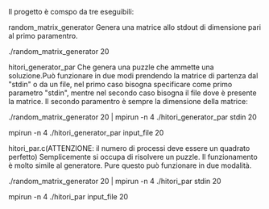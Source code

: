 Il progetto è comspo da tre eseguibili:

random_matrix_generator
Genera una matrice allo stdout di dimensione pari al primo paramentro.

./random_matrix_generator 20

hitori_generator_par
Che genera una puzzle che ammette una soluzione.Può funzionare in due modi prendendo la matrice di partenza dal "stdin" o da un file, nel 
primo caso bisogna specificare come primo parametro "stdin", mentre nel secondo caso bisogna il file dove è presente la matrice. Il secondo paramentro è sempre la dimensione della matrice:

./random_matrix_generator 20 | mpirun -n 4 ./hitori_generator_par stdin 20

mpirun -n 4 ./hitori_generator_par input_file 20

hitori_par.c(ATTENZIONE: il numero di processi deve essere un quadrato perfetto)
Semplicemente si occupa di risolvere un puzzle. Il funzionamento è molto simile al generatore. Pure questo può funzionare in due modalità.

./random_matrix_generator 20 | mpirun -n 4 ./hitori_par stdin 20

mpirun -n 4 ./hitori_par input_file 20
